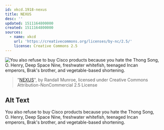 ```yaml
---
id: xkcd.1918-nexus
title: NEXUS
desc: ''
updated: 1511164800000
created: 1511164800000
sources:
  - name: xkcd
    url: 'https://creativecommons.org/licenses/by-nc/2.5/'
    license: Creative Commons 2.5
---
```

![You also refuse to buy Cisco products because you hate the Thong Song, O. Henry, Deep Space Nine, freshwater whitefish, teenaged Incan emperors, Brak's brother, and vegetable-based shortening.](https://imgs.xkcd.com/comics/nexus.png)
> "[NEXUS](https://xkcd.com/1918/)", by Randall Munroe, licensed under Creative Commons Attribution-NonCommercial 2.5 License

## Alt Text
You also refuse to buy Cisco products because you hate the Thong Song, O. Henry, Deep Space Nine, freshwater whitefish, teenaged Incan emperors, Brak's brother, and vegetable-based shortening.
